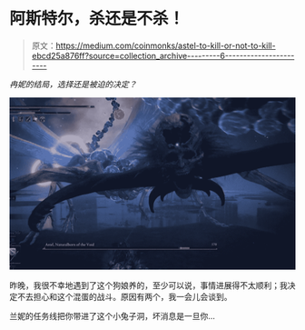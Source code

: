 # 阿斯特尔，杀还是不杀！

> 原文：<https://medium.com/coinmonks/astel-to-kill-or-not-to-kill-ebcd25a876ff?source=collection_archive---------6----------------------->

*冉妮的结局，选择还是被迫的决定？*

![](img/75d428215cf637ab58d53eb69b21db55.png)

昨晚，我很不幸地遇到了这个狗娘养的，至少可以说，事情进展得不太顺利；我决定不去担心和这个混蛋的战斗。原因有两个，我一会儿会谈到。

兰妮的任务线把你带进了这个小兔子洞，坏消息是一旦你…